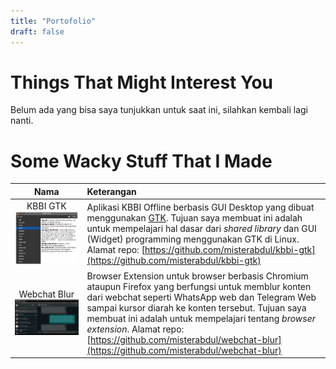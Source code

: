 ```yaml
---
title: "Portofolio"
draft: false
---
```


# Things That Might Interest You

Belum ada yang bisa saya tunjukkan untuk saat ini, silahkan kembali lagi nanti.

# Some Wacky Stuff That I Made

| Nama | Keterangan |
| :----: | :--------- |
| KBBI GTK ![KBBI GTK](/images/screenshot_kbbi_gtk.png) | Aplikasi KBBI Offline berbasis GUI Desktop yang dibuat menggunakan [GTK](https://www.gtk.org/). Tujuan saya membuat ini adalah untuk mempelajari hal dasar dari _shared library_ dan GUI (Widget) programming menggunakan GTK di Linux. Alamat repo: [https://github.com/misterabdul/kbbi-gtk](https://github.com/misterabdul/kbbi-gtk) |
| Webchat Blur ![Webchat Blur](/images/screenshot_webchat_blur.gif) | Browser Extension untuk browser berbasis Chromium ataupun Firefox yang berfungsi untuk memblur konten dari webchat seperti WhatsApp web dan Telegram Web sampai kursor diarah ke konten tersebut. Tujuan saya membuat ini adalah untuk mempelajari tentang _browser extension_. Alamat repo: [https://github.com/misterabdul/webchat-blur](https://github.com/misterabdul/webchat-blur) |
